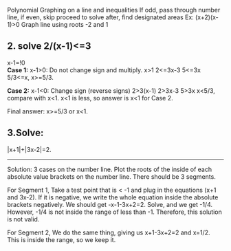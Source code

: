 Polynomial Graphing on a line and inequalities
If odd, pass through number line, if even, skip
proceed to solve after, find designated areas
Ex:
(x+2)(x-1)>0
Graph line using roots -2 and 1

## 2. solve 2/(x-1)<=3

x-1=!0  
__Case 1:__
x-1>0:
Do not change sign and multiply.
x>1
2<=3x-3
5<=3x
5/3<=x,
x>=5/3.

__Case 2:__
x-1<0:
Change sign (reverse signs)
2>3(x-1)
2>3x-3
5>3x
x<5/3,
compare with x<1.
x<1 is less, so answer is x<1 for Case 2.

Final answer:
x>=5/3 or x<1.

## 3.Solve:
|x+1|+|3x-2|=2.

----------------------
Solution:
3 cases on the number line.
Plot the roots of the inside of each absolute value brackets on the number line.
There should be 3 segments.

For Segment 1,
Take a test point that is < -1 and plug in the equations (x+1 and 3x-2).
If it is negative, we write the whole equation inside the absolute brackets negatively.
We should get -x-1-3x+2=2.
Solve, and we get -1/4. 
However, -1/4 is not inside the range of less than -1. Therefore, this solution is not valid.

For Segment 2,
We do the same thing, giving us x+1-3x+2=2 and x=1/2. This is inside the range, so we keep it.
